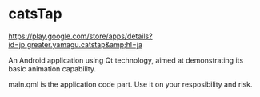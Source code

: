 # catsTap
https://play.google.com/store/apps/details?id=jp.greater.yamagu.catstap&amp;hl=ja

An Android application using Qt technology, aimed at demonstrating its basic animation capability.

main.qml is the application code part. Use it on your resposibility and risk.
